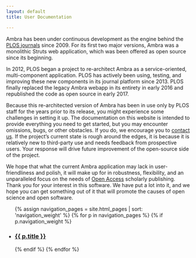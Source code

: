 ```yaml
---
layout: default
title: User Documentation

---
```


<div class="column-container">

<div class="column-one">

<p>Ambra has been under continuous development as the engine behind the <a href="http://journals.plos.org/">PLOS
journals</a> since 2009. For its first two major versions, Ambra was a
monolithic Struts web application, which was been offered as open source since
its beginning.</p>

<p>In 2012, PLOS began a project to re-architect Ambra as a service-oriented,
multi-component application. PLOS has actively been using, testing, and
improving these new components in its journal platform since 2013. PLOS finally
replaced the legacy Ambra webapp in its entirety in early 2016 and republished
the code as open source in early 2017.</p>

<p>Because this re-architected version of Ambra has been in use only by PLOS staff
for the years prior to its release, you might experience some challenges in
setting it up. The documentation on this website is intended to provide
everything you need to get started, but you may encounter omissions, bugs, or
other obstacles. If you do, we encourage you to <a href="mailto:dev@ambraproject.org">contact us</a>. If the
project’s current state is rough around the edges, it is because it is
relatively new to third-party use and needs feedback from prospective users.
Your response will drive future improvement of the open-source side of the
project.</p>

<p>We hope that what the current Ambra application may lack in user-friendliness
and polish, it will make up for in robustness, flexibility, and an unparalleled
focus on the needs of <a href="https://www.plos.org/open-access/">Open Access</a> scholarly publishing. Thank you for
your interest in this software. We have put a lot into it, and we hope you can
get something out of it that will promote the causes of open science and open
software.</p>
</div>
<div class="doclist column-two">
<ul>
    {% assign navigation_pages = site.html_pages | sort: 'navigation_weight' %}
    {% for p in navigation_pages %}
      {% if p.navigation_weight %}
       <li>
        <h3>
          <a href="{{ p.url | relative_url }}" >
            {{ p.title }}
          </a>
          </h3>
        </li>
      {% endif %}
    {% endfor %}
    </ul>
</div>
</div>
